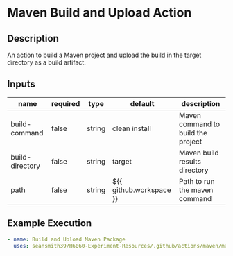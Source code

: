 # Maven Build and Upload Action

## Description

An action to build a Maven project and upload the build in the target directory as a build artifact.

## Inputs

| name            | required | type   | default                 | description                        |
|-----------------| -------- | ------ |-------------------------|------------------------------------|
| build-command   | false    | string | clean install           | Maven command to build the project |
| build-directory | false    | string | target                  | Maven build results directory      |
| path            | false    | string | ${{ github.workspace }} | Path to run the maven command      |

## Example Execution

```yaml
- name: Build and Upload Maven Package
  uses: seansmith39/H6060-Experiment-Resources/.github/actions/maven/maven-build-upload
```
